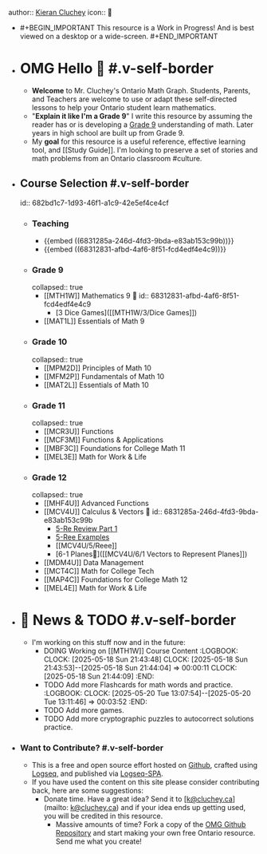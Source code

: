 author::  [Kieran Cluchey](https://k.cluchey.ca)
icon:: 🍎

- #+BEGIN_IMPORTANT
  This resource is a Work in Progress! And is best viewed on a desktop or a wide-screen.
  #+END_IMPORTANT
- # OMG Hello 👋 #.v-self-border
	- **Welcome** to Mr. Cluchey's Ontario Math Graph. Students, Parents, and Teachers are welcome to use or adapt these self-directed lessons to help your Ontario student learn mathematics.
	- "**Explain it like I'm a Grade 9**" I write this resource by assuming the reader has or is developing a [Grade 9]([[MTH1W]]) understanding of math. Later years in high school are built up from Grade 9.
	- My **goal** for this resource is a useful reference, effective learning tool, and [[Study Guide]]. I'm looking to preserve a set of stories and math problems from an Ontario classroom #culture.
- ## Course Selection #.v-self-border
  id:: 682bd1c7-1d93-46f1-a1c9-42e5ef4ce4cf
	- ### Teaching
		- {{embed ((6831285a-246d-4fd3-9bda-e83ab153c99b))}}
		- {{embed ((68312831-afbd-4af6-8f51-fcd4edf4e4c9))}}
	- ### Grade 9
	  collapsed:: true
		- [[MTH1W]] Mathematics 9 🚩
		  id:: 68312831-afbd-4af6-8f51-fcd4edf4e4c9
			- [3 Dice Games]([[MTH1W/3/Dice Games]])
		- [[MAT1L]] Essentials of Math 9
	- ### Grade 10
	  collapsed:: true
		- [[MPM2D]] Principles of Math 10
		- [[MFM2P]] Fundamentals of Math 10
		- [[MAT2L]] Essentials of Math 10
	- ### Grade 11
	  collapsed:: true
		- [[MCR3U]] Functions
		- [[MCF3M]] Functions & Applications
		- [[MBF3C]] Foundations for College Math 11
		- [[MEL3E]] Math for Work & Life
	- ### Grade 12
	  collapsed:: true
		- [[MHF4U]] Advanced Functions
		- [[MCV4U]] Calculus & Vectors 🚩
		  id:: 6831285a-246d-4fd3-9bda-e83ab153c99b
			- [5-Re Review Part 1]([[MCV4U/5/Re]])
			- [5-Ree Examples]([[MCV4U/5/Ree]])
			- [[MCV4U/5/Reee]]
			- [6-1 Planes🛫]([[MCV4U/6/1 Vectors to Represent Planes]])
		- [[MDM4U]] Data Management
		- [[MCT4C]] Math for College Tech
		- [[MAP4C]] Foundations for College Math 12
		- [[MEL4E]] Math for Work & Life
- # 📰 News & TODO #.v-self-border
	- I'm working on this stuff now and in the future:
		- DOING Working on [[MTH1W]] Course Content
		  :LOGBOOK:
		  CLOCK: [2025-05-18 Sun 21:43:48]
		  CLOCK: [2025-05-18 Sun 21:43:53]--[2025-05-18 Sun 21:44:04] =>  00:00:11
		  CLOCK: [2025-05-18 Sun 21:44:09]
		  :END:
		- TODO Add more Flashcards for math words and practice.
		  :LOGBOOK:
		  CLOCK: [2025-05-20 Tue 13:07:54]--[2025-05-20 Tue 13:11:46] =>  00:03:52
		  :END:
		- TODO Add more games.
		- TODO Add more cryptographic puzzles to autocorrect solutions practice.
- ### Want to Contribute? #.v-self-border
	- This is a free and open source effort hosted on [Github](https://github.com/kluchey/OMG), crafted using [Logseq](https://logseq.com/), and published via [Logseq-SPA](https://github.com/logseq/publish-spa).
	- If you have used the content on this site please consider contributing back, here are some suggestions:
		- Donate time. Have a great idea? Send it to [k@cluchey.ca](mailto: k@cluchey.ca) and if your idea ends up getting used, you will be credited in this resource.
			- Massive amounts of time? Fork a copy of the [OMG Github Repository](https://github.com/kluchey/OMG) and start making your own free Ontario resource. Send me what you create!